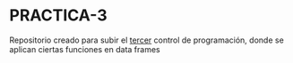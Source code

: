 # PRACTICA-3
Repositorio creado para subir el [tercer]() control de programación, donde se aplican ciertas funciones en data frames 
